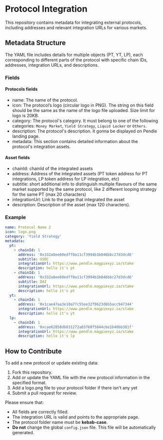 # Protocol Integration

This repository contains metadata for integrating external protocols, including addresses and relevant integration URLs for various markets.

## Metadata Structure

The YAML file includes details for multiple objects (PT, YT, LP), each corresponding to different parts of the protocol with specific chain IDs, addresses, integration URLs, and descriptions.

### Fields

#### Protocols fields

 - name: The name of the protocol.
 - icon: The protocol’s logo (circular logo in PNG). The string on this field should be the same as the name of the logo file uploaded. Size limit for logo is 20KB.
 - category: The protocol's category. It must belong to one of the following categories: `Money Market`, `Yield Strategy`, `Liquid Locker` or `Others`.
 - description: The protocol's description. It gonna be displayed on Pendle landing page.
 - metadata: This section contains detailed information about the protocol's integration assets.

#### Asset fields
 - chainId: chainId of the integrated assets
 - address: Address of the integrated assets (PT token address for PT integrations, LP token address for LP integration, etc)
 - subtitle: short additional info to distinguish multiple flavours of the same market supported by the same protocol, like 2 different looping strategy for the same PT (max 20 characters)
 - integrationUrl: Link to the page that integrated the asset
 - description: Description of the asset (max 120 characters).

### Example

```yaml
name: Protocol Name 2
icon: logo.png
category: 'Yield Strategy'
metadata:
  pt:
    - chainId: 1
      address: '0x332a8ee60edff0a11cf3994b1b846bbc27d3dcd6'
      subtitle: USDC
      integrationUrl: https://www.pendle.magpiexyz.io/stake
      description: hello it's pt
    - chainId: 1
      address: '0x332a8ee60edff0a11cf3994b1b846bbc27d3dcd6'
      subtitle: DAI
      integrationUrl: https://www.pendle.magpiexyz.io/stake
      description: hello it's pt
  yt:
    - chainId: 1
      address: '0x1cae47aa3e10a77c55ee32f8623d6b5acc947344'
      integrationUrl: https://www.pendle.magpiexyz.io/stake
      description: hello it's yt
  lp:
    - chainId: 1
      address: '0xcae62858db831272a03768f5844cbe1b40bb381f'
      integrationUrl: https://www.pendle.magpiexyz.io/stake
      description: hello it's lp

```

## How to Contribute

To add a new protocol or update existing data:

1. Fork this repository.
2. Add or update the YAML file with the new protocol information in the specified format.
3. Add a logo.png file to your protocol folder if there isn't any yet
4. Submit a pull request for review.

Please ensure that:

 - All fields are correctly filled.
 - The integration URL is valid and points to the appropriate page.
 - The protocol folder name must be **kebab-case**.
 - **Do not** change the global `config.json` file. This file will be automatically generated.
